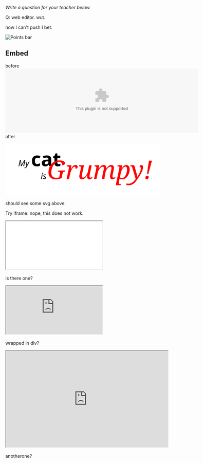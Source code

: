 _Write a question for your teacher below._

Q: web editor. wut.

now I can't push I bet.


![Points bar](../../blob/badges/.github/badges/points-bar.svg)

Embed
-----
before
<embed type="image/svg" src="../../blob/badges/.github/badges/points-bar.svg" width="600" height="200">
after


![test text in svg](./test.svg)

should see some svg above.


Try iframe: nope, this does not work.

<iframe src="../../blob/badges/.github/badges/points-bar.svg" title="working?"></iframe>

is there one?

<div>
<iframe src="https://www.w3schools.com" title="W3Schools Free Online Web Tutorials">
</iframe>
</div>

wrapped in div?

<iframe
  src="https://codepen.io/team/codepen/embed/preview/PNaGbb"
  style="width:100%; height:300px;"
></iframe>

anotherone?
